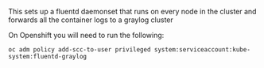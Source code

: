 This sets up a fluentd daemonset that runs on every node in the cluster and 
forwards all the container logs to a graylog cluster

On Openshift you will need to run the following:
```
oc adm policy add-scc-to-user privileged system:serviceaccount:kube-system:fluentd-graylog
```

